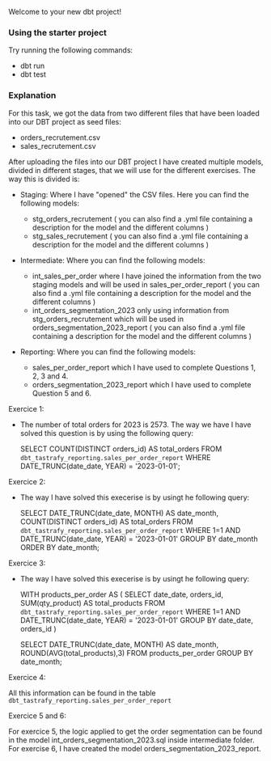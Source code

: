 Welcome to your new dbt project!

### Using the starter project

Try running the following commands:
- dbt run
- dbt test

### Explanation

For this task, we got the data from two different files that have been loaded into our DBT project as seed files:
- orders_recrutement.csv
- sales_recrutement.csv

After uploading the files into our DBT project I have created multiple models, divided in different stages, that we will use for the different exercises.
The way this is divided is:

- Staging: Where I have "opened" the CSV files. Here you can find the following models:
    - stg_orders_recrutement ( you can also find a .yml file containing a description for the model and the different columns )
    - stg_sales_recrutement ( you can also find a .yml file containing a description for the model and the different columns )

- Intermediate: Where you can find the following models:
    - int_sales_per_order where I have joined the information from the two staging models and will be used in sales_per_order_report ( you can also find a .yml file containing a description for the model and the different columns )
    - int_orders_segmentation_2023 only using information from stg_orders_recrutement which will be used in orders_segmentation_2023_report ( you can also find a .yml file containing a description for the model and the different columns )

- Reporting: Where you can find the following models:
    - sales_per_order_report which I have used to complete Questions 1, 2, 3 and 4.
    - orders_segmentation_2023_report which I have used to complete Question 5 and 6.


Exercice 1:

- The number of total orders for 2023 is 2573. The way we have I have solved this question is by using the following query:

    SELECT 
      COUNT(DISTINCT orders_id) AS total_orders
    FROM `dbt_tastrafy_reporting.sales_per_order_report`
    WHERE DATE_TRUNC(date_date, YEAR) = '2023-01-01';

Exercice 2:

- The way I have solved this execerise is by usingt he following query:

    SELECT 
      DATE_TRUNC(date_date, MONTH)  AS date_month,
      COUNT(DISTINCT orders_id)     AS total_orders
    FROM `dbt_tastrafy_reporting.sales_per_order_report`
    WHERE 
          1=1
      AND DATE_TRUNC(date_date, YEAR) = '2023-01-01'
    GROUP BY 
      date_month
    ORDER BY date_month;

Exercice 3:

- The way I have solved this execerise is by usingt he following query:

    WITH products_per_order AS (
      SELECT
        date_date, 
        orders_id,
        SUM(qty_product) AS total_products
      FROM `dbt_tastrafy_reporting.sales_per_order_report`
      WHERE 
          1=1
      AND DATE_TRUNC(date_date, YEAR) = '2023-01-01'
      GROUP BY 
          date_date,
          orders_id
    )

    SELECT 
      DATE_TRUNC(date_date, MONTH)  AS date_month,
      ROUND(AVG(total_products),3)
    FROM products_per_order
    GROUP BY  
        date_month;

Exercice 4:

All this information can be found in the table `dbt_tastrafy_reporting.sales_per_order_report`

Exercice 5 and 6:

For exercice 5, the logic applied to get the order segmentation can be found in the model int_orders_segmentation_2023.sql inside intermediate folder.
For exercise 6, I have created the model orders_segmentation_2023_report.

